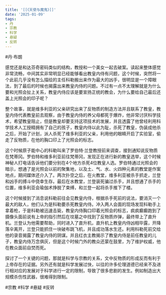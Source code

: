 ```yaml
---
title: '[[《天使与魔鬼》]]'
date: '2025-01-09'
tags:
- 丹
- 宗教
- 科学
- 悬疑
- 反转
---
```

#丹·布朗

感觉还是和达芬奇密码类似的结构，教授和一个美女一起去破案。读起来整体感觉非常流畅，中间其实非常明显已经能够看出教皇内侍有问题，这个时候，突然将一个此前几乎没有怎么描绘的主任科勒搬出来作为最大的凶手，很明显是一个障眼法，到了最后的时候也揭露出来教皇内侍的问题。不过有一点不太理解就是为什么要和光照会扯上关系，教皇内侍应该是要宣扬正统的教会，为什么要给自己最后还盖上光照会的印子呢？

整个故事，就是维多利亚的父亲研究出来了反物质的制造方法并且联系了教皇，教皇内侍代表教皇前去观察，由于教皇内侍的养父母都死于爆炸，他非常讨厌科学技术，希望教皇阻止，但是教皇却要支持这项技术的发展，并且透露了他曾经利用科学技术人工授精拥有了自己的孩子，教皇内侍以此为耻，杀死了教皇，伪装成他杀之后，开始了计划，派人杀死了维多利亚的父亲，利用他的眼睛开启了实验室，偷走了反物质，在他的胸口印上了光照会的标志。

这个时候原子能中心的科勒叫来了罗伯特·兰登教授前来调查，接到通知说反物质在梵蒂冈。罗伯特和维多利亚前往梵蒂冈，发现正在进行新的教皇选举，这个时候神秘人打电话告诉他们要分别在4个地方杀死4位教皇人选。罗伯特通过光照会的暗示，想通了是光照会以前的聚集地，以及土、气、水、火四种元素的教堂是作案地点，期间媒体还介入了。两次扑空之后，在火教堂，维多利亚被杀手抓走，兰登和凶手的搏斗中侥幸生存。最后在水教堂，兰登装死骗过杀手，并且想通了杀手的位置，维多利亚会瑜伽术挣脱了束缚，和兰登一起将杀手推下了楼。

这个时候接到了消息说科勒前往会见教皇内侍，根据杀手死前的说法，要消灭一个最大的敌人，他们认为是科勒要杀死教皇内侍。冲入两人会面的现场发现科勒手上拿着枪，于是科勒被迅速击毙，教皇内侍胸口印着光照会的标志，疯疯癫癫跑到了摄像头面前说有上帝的指引然后在坟墓之中找到了反物质炸弹，最终带上了直升机。兰登认为他需要帮助，同时进入了直升机，直升机上教皇内侍凶相毕露，开降落伞离开，兰登只能抓住一块破布跳飞机，并且成功落水生还。利用科勒死前交给他的录音揭露了教皇内侍的阴谋。并且红衣主教揭示了教皇内侍是前任教皇的儿子，教皇内侍万念俱灰，但是这个时候门外的教众还蒙在鼓里，为了维护权威，他在教众面前自焚而死。

探讨了一个关键的问题，那就是科学与宗教的关系，文中反物质的形成反而有利于上帝存在的证据。另外还有就是科学发展过快，以往的许多伦理道德已经来不及进行相对应的发展对于科学进行一定的限制，导致了很多悲剧的发生。例如制造出大规模杀伤性武器，很难得到限制。

#宗教 #科学 #悬疑 #反转
